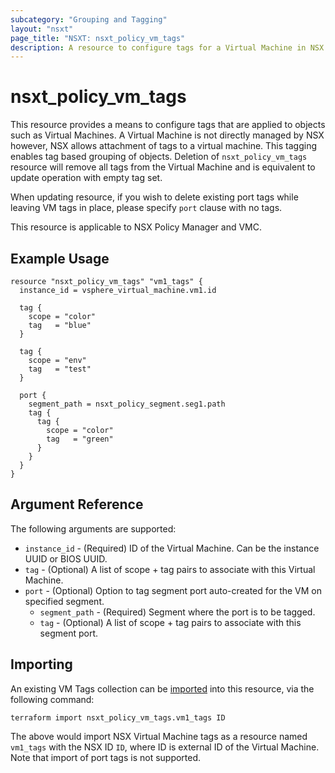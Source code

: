 ```yaml
---
subcategory: "Grouping and Tagging"
layout: "nsxt"
page_title: "NSXT: nsxt_policy_vm_tags"
description: A resource to configure tags for a Virtual Machine in NSX Policy.
---
```


# nsxt_policy_vm_tags

  This resource provides a means to configure tags that are applied to objects such as Virtual Machines. A Virtual Machine is not directly managed by NSX however, NSX allows attachment of tags to a virtual machine. This tagging enables tag based grouping of objects. Deletion of `nsxt_policy_vm_tags` resource will remove all tags from the Virtual Machine and is equivalent to update operation with empty tag set.

  When updating resource, if you wish to delete existing port tags while leaving VM tags in place, please specify `port` clause with no tags.

This resource is applicable to NSX Policy Manager and VMC.

## Example Usage

```hcl
resource "nsxt_policy_vm_tags" "vm1_tags" {
  instance_id = vsphere_virtual_machine.vm1.id

  tag {
    scope = "color"
    tag   = "blue"
  }

  tag {
    scope = "env"
    tag   = "test"
  }

  port {
    segment_path = nsxt_policy_segment.seg1.path
    tag {
      tag {
        scope = "color"
        tag   = "green"
      }
    }
  }
}
```

## Argument Reference

The following arguments are supported:

* `instance_id` - (Required) ID of the Virtual Machine. Can be the instance UUID or BIOS UUID.
* `tag` - (Optional) A list of scope + tag pairs to associate with this Virtual Machine.
* `port` - (Optional) Option to tag segment port auto-created for the VM on specified segment.
  * `segment_path` - (Required) Segment where the port is to be tagged.
  * `tag` - (Optional) A list of scope + tag pairs to associate with this segment port.

## Importing

An existing VM Tags collection can be [imported][docs-import] into this resource, via the following command:

[docs-import]: https://www.terraform.io/cli/import

```
terraform import nsxt_policy_vm_tags.vm1_tags ID
```

The above would import NSX Virtual Machine tags as a resource named `vm1_tags` with the NSX ID `ID`, where ID is external ID of the Virtual Machine.
Note that import of port tags is not supported.
